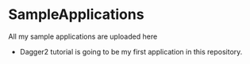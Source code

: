 # SampleApplications
All my sample applications  are uploaded here

- Dagger2 tutorial is going to be my first application in this repository. 
